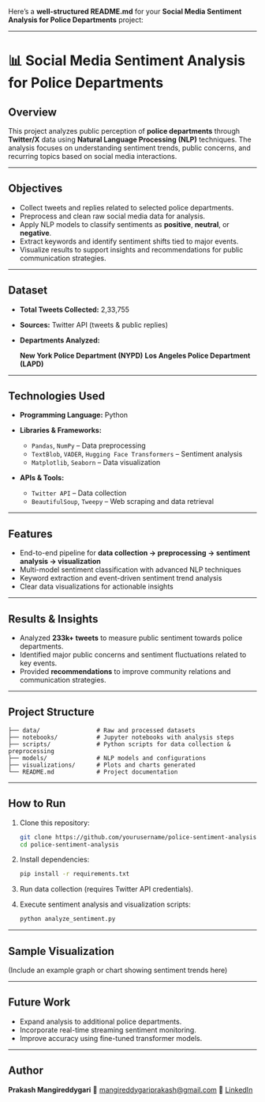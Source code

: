 Here’s a **well-structured README.md** for your **Social Media Sentiment Analysis for Police Departments** project:

---

# 📊 Social Media Sentiment Analysis for Police Departments

## Overview

This project analyzes public perception of **police departments** through **Twitter/X** data using **Natural Language Processing (NLP)** techniques. The analysis focuses on understanding sentiment trends, public concerns, and recurring topics based on social media interactions.

---

## Objectives

* Collect tweets and replies related to selected police departments.
* Preprocess and clean raw social media data for analysis.
* Apply NLP models to classify sentiments as **positive**, **neutral**, or **negative**.
* Extract keywords and identify sentiment shifts tied to major events.
* Visualize results to support insights and recommendations for public communication strategies.

---

## Dataset

* **Total Tweets Collected:** 2,33,755
* **Sources:** Twitter API (tweets & public replies)
* **Departments Analyzed:**

   **New York Police Department (NYPD)**
   **Los Angeles Police Department (LAPD)**

---

## Technologies Used

* **Programming Language:** Python
* **Libraries & Frameworks:**

  * `Pandas`, `NumPy` – Data preprocessing
  * `TextBlob`, `VADER`, `Hugging Face Transformers` – Sentiment analysis
  * `Matplotlib`, `Seaborn` – Data visualization
* **APIs & Tools:**

  * `Twitter API` – Data collection
  * `BeautifulSoup`, `Tweepy` – Web scraping and data retrieval

---

## Features

* End-to-end pipeline for **data collection → preprocessing → sentiment analysis → visualization**
* Multi-model sentiment classification with advanced NLP techniques
* Keyword extraction and event-driven sentiment trend analysis
* Clear data visualizations for actionable insights

---

## Results & Insights

* Analyzed **233k+ tweets** to measure public sentiment towards police departments.
* Identified major public concerns and sentiment fluctuations related to key events.
* Provided **recommendations** to improve community relations and communication strategies.

---

## Project Structure

```
├── data/                # Raw and processed datasets  
├── notebooks/           # Jupyter notebooks with analysis steps  
├── scripts/             # Python scripts for data collection & preprocessing  
├── models/              # NLP models and configurations  
├── visualizations/      # Plots and charts generated  
└── README.md            # Project documentation  
```

---

## How to Run

1. Clone this repository:

   ```bash
   git clone https://github.com/yourusername/police-sentiment-analysis.git
   cd police-sentiment-analysis
   ```
2. Install dependencies:

   ```bash
   pip install -r requirements.txt
   ```
3. Run data collection (requires Twitter API credentials).
4. Execute sentiment analysis and visualization scripts:

   ```bash
   python analyze_sentiment.py
   ```

---

## Sample Visualization

(Include an example graph or chart showing sentiment trends here)

---

## Future Work

* Expand analysis to additional police departments.
* Incorporate real-time streaming sentiment monitoring.
* Improve accuracy using fine-tuned transformer models.

---

## Author

**Prakash Mangireddygari**
📧 [mangireddygariprakash@gmail.com](mailto:mangireddygariprakash@gmail.com)
🔗 [LinkedIn](https://linkedin.com/in/prakash-mangireddygari-8973a8195)

